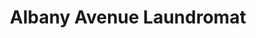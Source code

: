 ---
title: "Albany Avenue Laundromat"
url: /atlantic-city/albany-avenue-laundromat/
shop: Wäscherei
---